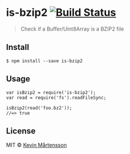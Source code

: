 # is-bzip2 [![Build Status](http://img.shields.io/travis/kevva/is-bzip2/master.svg?style=flat)](https://travis-ci.org/kevva/is-bzip2)

> Check if a Buffer/Uint8Array is a BZIP2 file


## Install

```
$ npm install --save is-bzip2
```


## Usage

```
var isBzip2 = require('is-bzip2');
var read = require('fs').readFileSync;

isBzip2(read('foo.bz2'));
//=> true
```


## License

MIT © [Kevin Mårtensson](https://github.com/kevva)
